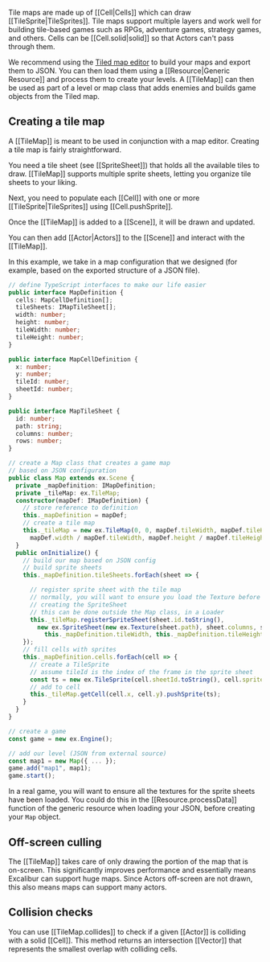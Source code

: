 Tile maps are made up of [[Cell|Cells]] which can draw [[TileSprite|TileSprites]]. Tile
maps support multiple layers and work well for building tile-based games such as RPGs,
adventure games, strategy games, and others. Cells can be [[Cell.solid|solid]] so
that Actors can't pass through them.

We recommend using the [Tiled map editor](http://www.mapeditor.org/) to build your maps
and export them to JSON. You can then load them using a [[Resource|Generic Resource]]
and process them to create your levels. A [[TileMap]] can then be used as part of a
level or map class that adds enemies and builds game objects from the Tiled map.

## Creating a tile map

A [[TileMap]] is meant to be used in conjunction with a map editor. Creating
a tile map is fairly straightforward.

You need a tile sheet (see [[SpriteSheet]]) that holds all the available tiles to
draw. [[TileMap]] supports multiple sprite sheets, letting you organize tile sheets
to your liking.

Next, you need to populate each [[Cell]] with one or more [[TileSprite|TileSprites]]
using [[Cell.pushSprite]].

Once the [[TileMap]] is added to a [[Scene]], it will be drawn and updated.

You can then add [[Actor|Actors]] to the [[Scene]] and interact with the [[TileMap]].

In this example, we take in a map configuration that we designed (for example,
based on the exported structure of a JSON file).

```typescript
// define TypeScript interfaces to make our life easier
public interface MapDefinition {
  cells: MapCellDefinition[];
  tileSheets: IMapTileSheet[];
  width: number;
  height: number;
  tileWidth: number;
  tileHeight: number;
}

public interface MapCellDefinition {
  x: number;
  y: number;
  tileId: number;
  sheetId: number;
}

public interface MapTileSheet {
  id: number;
  path: string;
  columns: number;
  rows: number;
}

// create a Map class that creates a game map
// based on JSON configuration
public class Map extends ex.Scene {
  private _mapDefinition: IMapDefinition;
  private _tileMap: ex.TileMap;
  constructor(mapDef: IMapDefinition) {
    // store reference to definition
    this._mapDefinition = mapDef;
    // create a tile map
    this._tileMap = new ex.TileMap(0, 0, mapDef.tileWidth, mapDef.tileHeight,
      mapDef.width / mapDef.tileWidth, mapDef.height / mapDef.tileHeight);
  }
  public onInitialize() {
    // build our map based on JSON config
    // build sprite sheets
    this._mapDefinition.tileSheets.forEach(sheet => {

      // register sprite sheet with the tile map
      // normally, you will want to ensure you load the Texture before
      // creating the SpriteSheet
      // this can be done outside the Map class, in a Loader
      this._tileMap.registerSpriteSheet(sheet.id.toString(),
        new ex.SpriteSheet(new ex.Texture(sheet.path), sheet.columns, sheet.rows,
          this._mapDefinition.tileWidth, this._mapDefinition.tileHeight));
    });
    // fill cells with sprites
    this._mapDefinition.cells.forEach(cell => {
      // create a TileSprite
      // assume tileId is the index of the frame in the sprite sheet
      const ts = new ex.TileSprite(cell.sheetId.toString(), cell.spriteId);
      // add to cell
      this._tileMap.getCell(cell.x, cell.y).pushSprite(ts);
    }
  }
}

// create a game
const game = new ex.Engine();

// add our level (JSON from external source)
const map1 = new Map({ ... });
game.add("map1", map1);
game.start();
```

In a real game, you will want to ensure all the textures for the sprite sheets
have been loaded. You could do this in the [[Resource.processData]] function
of the generic resource when loading your JSON, before creating your `Map` object.

## Off-screen culling

The [[TileMap]] takes care of only drawing the portion of the map that is on-screen.
This significantly improves performance and essentially means Excalibur can support
huge maps. Since Actors off-screen are not drawn, this also means maps can support
many actors.

## Collision checks

You can use [[TileMap.collides]] to check if a given [[Actor]] is colliding with a
solid [[Cell]]. This method returns an intersection [[Vector]] that represents
the smallest overlap with colliding cells.
